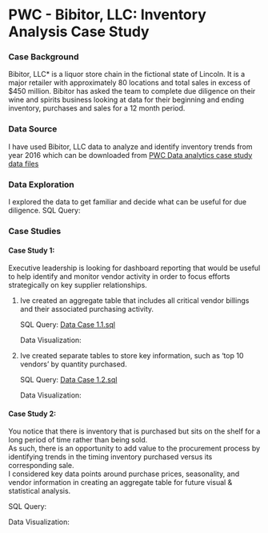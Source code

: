 # PWC - Bibitor, LLC: Inventory Analysis Case Study

### Case Background
Bibitor, LLC* is a liquor store chain in the fictional state of Lincoln. It is a major retailer with approximately
80 locations and total sales in excess of $450 million.
Bibitor has asked the team to complete due diligence on their wine and spirits business looking at data for their 
beginning and ending inventory, purchases and sales for a 12 month period.

### Data Source
I have used Bibitor, LLC data to analyze and identify inventory trends from year 2016 which can be downloaded from [PWC Data analytics case study data files](https://www.pwc.com/us/en/careers/university-relations/data-and-analytics-case-studies-files.html)

### Data Exploration
I explored the data to get familiar and decide what can be useful for due diligence.
SQL Query:
### Case Studies
#### Case Study 1:
Executive leadership is looking for dashboard reporting that would be useful to help identify and monitor vendor activity in order to focus efforts strategically on key supplier relationships.
1. Ive created an aggregate table that includes all critical vendor billings and their associated purchasing activity.

   SQL Query: [Data Case 1.1.sql](https://github.com/RachelYengle/Bibitor-LCC--Inventory-Analysis-Case-Study/edit/main/Data%20Case%201)

   Data Visualization:
3. Ive created separate tables to store key information, such as ‘top 10 vendors’ by quantity purchased.

   SQL Query: [Data Case 1.2.sql](https://github.com/RachelYengle/Bibitor-LCC--Inventory-Analysis-Case-Study/blob/main/Data%20Case%201.2)

   Data Visualization:

#### Case Study 2:
You notice that there is inventory that is purchased but sits on the shelf for a long period of time rather than being sold.  
As such, there is an opportunity to add value to the procurement process by identifying trends in the timing inventory purchased versus its corresponding sale.  
I considered key data points around purchase prices, seasonality, and vendor information in creating an aggregate table for future visual & statistical analysis. 

SQL Query:

Data Visualization: 


